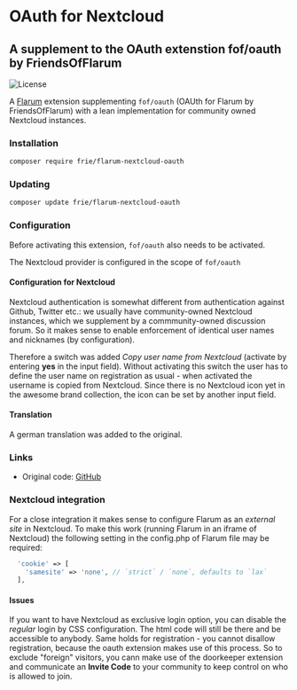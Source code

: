 # OAuth for Nextcloud

## A supplement to the OAuth extenstion fof/oauth by FriendsOfFlarum

![License](https://img.shields.io/badge/license-MIT-blue.svg)


A [Flarum](http://flarum.org) extension supplementing `fof/oauth` (OAUth for Flarum by FriendsOfFlarum) with a lean implementation for community owned Nextcloud instances.

### Installation

```sh
composer require frie/flarum-nextcloud-oauth
```

### Updating

```sh
composer update frie/flarum-nextcloud-oauth
```


### Configuration

Before activating this extension, `fof/oauth` also needs to be activated.

The Nextcloud provider is configured in the scope of `fof/oauth`

#### Configuration for Nextcloud

Nextcloud authentication is somewhat different from authentication against Github, Twitter etc.: we usually have community-owned Nextcloud instances, which we supplement by a commmunity-owned discussion forum. So it makes sense to enable enforcement of identical user names and nicknames (by configuration).

Therefore a switch was added *Copy user name from Nextcloud* (activate by entering **yes** in the input field). Without activating this switch the user has to define the user name on registration as usual - when activated the username is copied from Nextcloud. Since there is no Nextcloud icon yet in the awesome brand collection, the icon can be set by another input field.

#### Translation

A german translation was added to the original.

### Links

- Original code: [GitHub](https://github.com/FriendsOfFlarum/oauth)

### Nextcloud integration
  
For a close integration it makes sense to configure Flarum as an *external site* in Nextcloud. To make this work (running Flarum in an iframe of Nextcloud) the following setting in the config.php of Flarum file may be required:
  
```php
  'cookie' => [
    'samesite' => 'none', // `strict` / `none`, defaults to `lax`
  ], 
```
  
#### Issues

If you want to have Nextcloud as exclusive login option, you can disable the *regular* login by CSS configuration. The html code will still be there and be accessible to anybody. Same holds for registration - you cannot disallow registration, because the oauth extension makes use of this process. So to exclude "foreign" visitors, you cann make use of the doorkeeper extension and communicate an **Invite Code** to your community to keep control on who is allowed to join.
